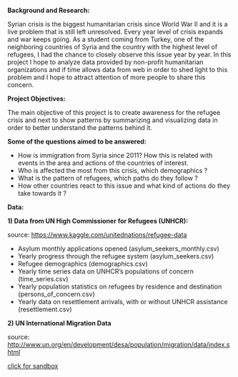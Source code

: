 **Background and Research:**

Syrian crisis is the biggest humanitarian crisis since World War II and it is a live problem that is still left unresolved. Every year level of crisis expands and war keeps going. As a student coming from Turkey, one of the neighboring countries of Syria and the country with the highest level of refugees, I had the chance to closely observe this issue year by year. In this project I hope to analyze data provided by non-profit humanitarian organizations and if time allows data from web in order to shed light to this problem and I hope to attract attention of more people to share this concern. 

**Project Objectives:**

The main objective of this project is to create awareness for the refugee crisis and next to show patterns by summarizing and visualizing data in order to better understand the patterns behind it. 

**Some of the questions aimed to be answered:**

- How is immigration from Syria since 2011? How this is related with events in the area and actions of the countries of interest.
- Who is affected the most from this crisis, which demographics ?
- What is the pattern of refugees, which paths do they follow ?
- How other countries react to this issue and what kind of actions do they take towards it ?

**Data:**

**1) Data from UN High Commissioner for Refugees (UNHCR):**

source: https://www.kaggle.com/unitednations/refugee-data

- Asylum monthly applications opened (asylum_seekers_monthly.csv)
- Yearly progress through the refugee system (asylum_seekers.csv)
- Refugee demographics (demographics.csv)
- Yearly time series data on UNHCR’s populations of concern (time_series.csv)
- Yearly population statistics on refugees by residence and destination (persons_of_concern.csv)
- Yearly data on resettlement arrivals, with or without UNHCR assistance (resettlement.csv)

**2) UN International Migration Data**

source: http://www.un.org/en/development/desa/population/migration/data/index.shtml

<a href="https://github.com/KeremTurgutlu/syrian_crisis/blob/master/Syrian%20Refugee%20Crisis%20-%20Sandbox.ipynb">click for sandbox</a>
